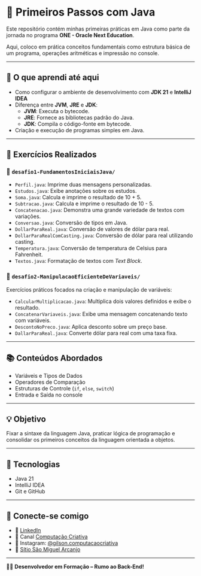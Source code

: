 # 🚀 Primeiros Passos com Java

Este repositório contém minhas primeiras práticas em Java como parte da jornada no programa **ONE - Oracle Next Education**.

Aqui, coloco em prática conceitos fundamentais como estrutura básica de um programa, operações aritméticas e impressão no console.

---

## 📘 O que aprendi até aqui

- Como configurar o ambiente de desenvolvimento com **JDK 21** e **IntelliJ IDEA**
- Diferença entre **JVM**, **JRE** e **JDK**:
  - **JVM**: Executa o bytecode.
  - **JRE**: Fornece as bibliotecas padrão do Java.
  - **JDK**: Compila o código-fonte em bytecode.
- Criação e execução de programas simples em Java.

---

## 🧪 Exercícios Realizados

### 📂 `desafio1-FundamentosIniciaisJava/`

- `Perfil.java`: Imprime duas mensagens personalizadas.
- `Estudos.java`: Exibe anotações sobre os estudos.
- `Soma.java`: Calcula e imprime o resultado de 10 + 5.
- `Subtracao.java`: Calcula e imprime o resultado de 10 - 5.
- `Concatenacao.java`: Demonstra uma grande variedade de textos com variações.
- `Conversao.java`: Conversão de tipos em Java.
- `DollarParaReal.java`: Conversão de valores de dólar para real.
- `DollarParaRealComCasting.java`: Conversão de dólar para real utilizando casting.
- `Temperatura.java`: Conversão de temperatura de Celsius para Fahrenheit.
- `Textos.java`: Formatação de textos com *Text Block*.

### 📂 `desafio2-ManipulacaoEficienteDeVariaveis/`

Exercícios práticos focados na criação e manipulação de variáveis:

- `CalcularMultiplicacao.java`: Multiplica dois valores definidos e exibe o resultado.
- `ConcatenarVariaveis.java`: Exibe uma mensagem concatenando texto com variáveis.
- `DescontoNoPreco.java`: Aplica desconto sobre um preço base.
- `DallarParaReal.java`: Converte dólar para real com uma taxa fixa.

---

## 📚 Conteúdos Abordados

- Variáveis e Tipos de Dados
- Operadores de Comparação
- Estruturas de Controle (`if`, `else`, `switch`)
- Entrada e Saída no console

---

## 💡 Objetivo

Fixar a sintaxe da linguagem Java, praticar lógica de programação e consolidar os primeiros conceitos da linguagem orientada a objetos.

---

## 🚀 Tecnologias

- Java 21
- IntelliJ IDEA
- Git e GitHub

---

## 🔗 Conecte-se comigo

- 📌 [LinkedIn](https://www.linkedin.com/in/seu-perfil)
- 📌 Canal [Computação Criativa](https://www.youtube.com/@computacaocriativa)
- 📌 Instagram: [@gilson.computacaocriativa](https://www.instagram.com/gilson.computacaocriativa)
- 📌 [Sítio São Miguel Arcanjo](https://site-oracao-sao-miguel.vercel.app/)

---

🧑‍💻 **Desenvolvedor em Formação – Rumo ao Back-End!**